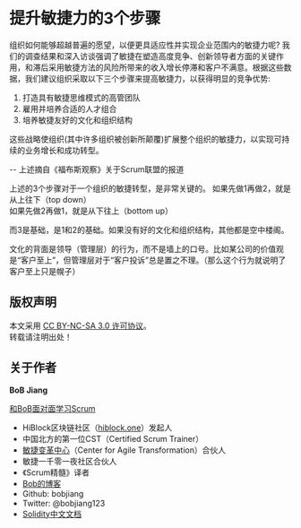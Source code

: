 # 提升敏捷力的3个步骤

组织如何能够超越普遍的愿望，以便更具适应性并实现企业范围内的敏捷力呢? 我们的调查结果和深入访谈强调了敏捷在塑造高度竞争、创新领导者方面的关键作用，和滞后采用敏捷方法的风险所带来的收入增长停滞和客户不满意。根据这些数据，我们建议组织采取以下三个步骤来提高敏捷力，以获得明显的竞争优势:

1. 打造具有敏捷思维模式的高管团队
2. 雇用并培养合适的人才组合
3. 培养敏捷友好的文化和组织结构

这些战略使组织(其中许多组织被创新所颠覆)扩展整个组织的敏捷力，以实现可持续的业务增长和成功转型。

-- 上述摘自《福布斯观察》关于Scrum联盟的报道

上述的3个步骤对于一个组织的敏捷转型，是非常关键的。
如果先做1再做2，就是从上往下（top down）  
如果先做2再做1，就是从下往上（bottom up）

而3是基础，是1和2的基础。如果没有好的文化和组织结构，其他都是空中楼阁。

文化的背面是领导（管理层）的行为，而不是墙上的口号。比如某公司的价值观是“客户至上”，但管理层对于“客户投诉”总是置之不理。（那么这个行为就说明了客户至上只是幌子）

## 版权声明

本文采用 [CC BY-NC-SA 3.0 许可协议](https://creativecommons.org/licenses/by-nc-sa/3.0/deed.zh)。  
转载请注明出处！

## 关于作者

**BoB Jiang**

[和BoB面对面学习Scrum](https://yihuode.io/brands/33) 

- HiBlock区块链社区（[hiblock.one](https://hiblock.one)）发起人  
- 中国北方的第一位CST（Certified Scrum Trainer）  
- [敏捷变革中心](https://www.c4at.cn/)（Center for Agile Transformation）合伙人  
- 敏捷一千零一夜社区合伙人  
- 《Scrum精髓》译者
- [Bob的博客](http://www.bobjiang.com)
- Github: bobjiang
- Twitter: @bobjiang123
- [Solidity中文文档](https://solidity-cn.readthedocs.io/zh/develop/)